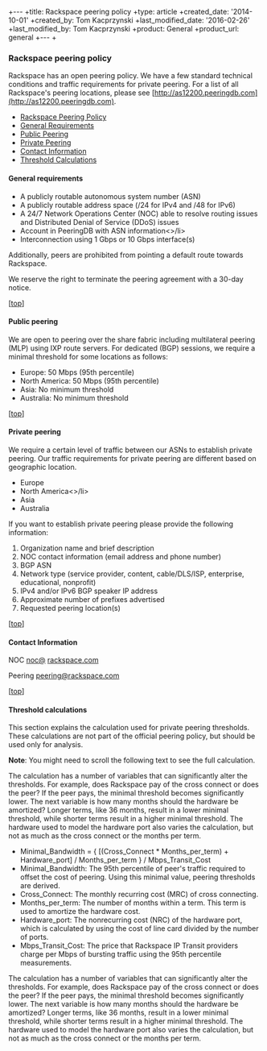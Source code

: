 +---
+title: Rackspace peering policy
+type: article
+created_date: '2014-10-01'
+created_by: Tom Kacprzynski
+last_modified_date: '2016-02-26'
+last_modified_by: Tom Kacprzynski
+product: General
+product_url: general
+---
+


###  Rackspace peering policy

Rackspace has an open peering policy. We have a few standard technical conditions and traffic requirements for private peering. For a list of all Rackspace's peering locations, please see [http://as12200.peeringdb.com](http://as12200.peeringdb.com).

- [Rackspace Peering Policy](https://github.rackspace.com/Product-DevOps/rackspace-knowledge-center-everything/blob/2e8647a806d39c26a4460b348aa0ec9f2dd3600f/articles/undefined/rackspace-peering-policy.md#rax)
- [General Requirements](https://github.rackspace.com/Product-DevOps/rackspace-knowledge-center-everything/blob/2e8647a806d39c26a4460b348aa0ec9f2dd3600f/articles/undefined/rackspace-peering-policy.md#reqs)
- [Public Peering](https://github.rackspace.com/Product-DevOps/rackspace-knowledge-center-everything/blob/2e8647a806d39c26a4460b348aa0ec9f2dd3600f/articles/undefined/rackspace-peering-policy.md#public)
- [Private Peering](https://github.rackspace.com/Product-DevOps/rackspace-knowledge-center-everything/blob/2e8647a806d39c26a4460b348aa0ec9f2dd3600f/articles/undefined/rackspace-peering-policy.md#private)
- [Contact Information](https://github.rackspace.com/Product-DevOps/rackspace-knowledge-center-everything/blob/2e8647a806d39c26a4460b348aa0ec9f2dd3600f/articles/undefined/rackspace-peering-policy.md#contact)
- [Threshold Calculations](https://github.rackspace.com/Product-DevOps/rackspace-knowledge-center-everything/blob/2e8647a806d39c26a4460b348aa0ec9f2dd3600f/articles/undefined/rackspace-peering-policy.md#threshold)

#### General requirements

- A publicly routable autonomous system number (ASN)
- A publicly routable address space (/24 for IPv4 and /48 for IPv6)
- A 24/7 Network Operations Center (NOC) able to resolve routing issues and Distributed Denial of Service (DDoS) issues
- Account in PeeringDB with ASN information<>/li>
- Interconnection using 1 Gbps or 10 Gbps interface(s)

Additionally, peers are prohibited from pointing a default route towards Rackspace.

We reserve the right to terminate the peering agreement with a 30-day notice.

[[top](https://github.rackspace.com/Product-DevOps/rackspace-knowledge-center-everything/blob/2e8647a806d39c26a4460b348aa0ec9f2dd3600f/articles/undefined/rackspace-peering-policy.md#top)]

#### Public peering

We are open to peering over the share fabric including multilateral peering (MLP) using IXP route servers. For dedicated (BGP) sessions, we require a minimal threshold for some locations as follows:

- Europe: 50 Mbps (95th percentile)
- North America: 50 Mbps (95th percentile)
- Asia: No minimum threshold
- Australia: No minimum threshold

[[top](https://github.rackspace.com/Product-DevOps/rackspace-knowledge-center-everything/blob/2e8647a806d39c26a4460b348aa0ec9f2dd3600f/articles/undefined/rackspace-peering-policy.md#top)]

#### Private peering

We require a certain level of traffic between our ASNs to establish private peering. Our traffic requirements for private peering are different based on geographic location.

- Europe
- North America<>/li>
- Asia
- Australia

If you want to establish private peering please provide the following information:

1. Organization name and brief description
2. NOC contact information (email address and phone number)
3. BGP ASN
4. Network type (service provider, content, cable/DLS/ISP, enterprise, educational, nonprofit)
5. IPv4 and/or IPv6 BGP speaker IP address
6. Approximate number of prefixes advertised
7. Requested peering location(s)

[[top](https://github.rackspace.com/Product-DevOps/rackspace-knowledge-center-everything/blob/2e8647a806d39c26a4460b348aa0ec9f2dd3600f/articles/undefined/rackspace-peering-policy.md#top)]

#### Contact Information

NOC [noc@](mailto:noc@rackspace.com) [rackspace.com](mailto:noc@rackspace.com)

Peering [peering@rackspace.com](mailto:peering@rackspace.com)

[[top](https://github.rackspace.com/Product-DevOps/rackspace-knowledge-center-everything/blob/2e8647a806d39c26a4460b348aa0ec9f2dd3600f/articles/undefined/rackspace-peering-policy.md#top)]

#### Threshold calculations

This section explains the calculation used for private peering thresholds. These calculations are not part of the official peering policy, but should be used only for analysis.

**Note**: You might need to scroll the following text to see the full calculation.

The calculation has a number of variables that can significantly alter the thresholds. For example, does Rackspace pay of the cross connect or does the peer? If the peer pays, the minimal threshold becomes significantly lower. The next variable is how many months should the hardware be amortized? Longer terms, like 36 months, result in a lower minimal threshold, while shorter terms result in a higher minimal threshold. The hardware used to model the hardware port also varies the calculation, but not as much as the cross connect or the months per term.

- Minimal\_Bandwidth = { [(Cross\_Connect \* Months\_per\_term) + Hardware\_port] / Months\_per\_term } / Mbps\_Transit\_Cost
- Minimal\_Bandwidth: The 95th percentile of peer's traffic required to offset the cost of peering. Using this minimal value, peering thresholds are derived.
- Cross\_Connect: The monthly recurring cost (MRC) of cross connecting.
- Months\_per\_term: The number of months within a term. This term is used to amortize the hardware cost.
- Hardware\_port: The nonrecurring cost (NRC) of the hardware port, which is calculated by using the cost of line card divided by the number of ports.
- Mbps\_Transit\_Cost: The price that Rackspace IP Transit providers charge per Mbps of bursting traffic using the 95th percentile measurements.

The calculation has a number of variables that can significantly alter the thresholds. For example, does Rackspace pay of the cross connect or does the peer? If the peer pays, the minimal threshold becomes significantly lower. The next variable is how many months should the hardware be amortized? Longer terms, like 36 months, result in a lower minimal threshold, while shorter terms result in a higher minimal threshold. The hardware used to model the hardware port also varies the calculation, but not as much as the cross connect or the months per term.

